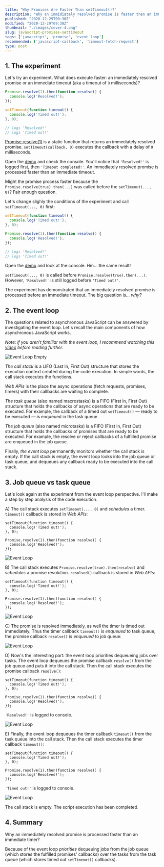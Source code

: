 ```yaml
---
title: "Why Promises Are Faster Than setTimeout()?"
description: "Why an immidiately resolved promise is faster then an immediate timeout?"
published: "2020-12-29T09:30Z"
modified: "2020-12-29T09:30Z"
thumbnail: "./images/cover-4.png"
slug: javascript-promises-settimeout
tags: ['javascript', 'promise', 'event loop']
recommended: ['javascript-callback', 'timeout-fetch-request']
type: post
---
```


## 1. The experiment

Let's try an experiment. What does execute faster: an immediately resolved promise or an immediate timeout (aka a timeout of `0` milliseconds)?  

```javascript
Promise.resolve(1).then(function resolve() {
  console.log('Resolved!');
});

setTimeout(function timeout() {
  console.log('Timed out!');
}, 0);

// logs 'Resolved!'
// logs 'Timed out!'
```

[Promise.resolve(1)](https://developer.mozilla.org/en-US/docs/Web/JavaScript/Reference/Global_Objects/Promise/resolve) is a static function that returns an immediately resolved promise. `setTimeout(callback, 0)` executes the callback with a delay of `0` milliseconds.  

Open the [demo](https://jsitor.com/wJFrt5VCiU) and check the console. You'll notice that `'Resolved!'` is logged first, then `'Timeout completed!'`. An immediately resolved promise is processed faster than an immediate timeout.  

Might the promise process faster because the `Promise.resolve(true).then(...)` was called before the `setTimeout(..., 0)`? Fair enough question.  

Let's change slighly the conditions of the experiment and call `setTimeout(..., 0)` first:

```javascript
setTimeout(function timeout() {
  console.log('Timed out!');
}, 0);

Promise.resolve(1).then(function resolve() {
  console.log('Resolved!');
});

// logs 'Resolved!'
// logs 'Timed out!'
```

Open the [demo](https://jsitor.com/kslO11KZW5) and look at the console. Hm... the same result!

`setTimeout(..., 0)` is called before `Promise.resolve(true).then(...)`. However, `'Resolved!'` is still logged before `'Timed out!'`.  

The experiment has demonstrated that an immediately resolved promise is processed before an immediate timeout. The big question is... *why?* 

## 2. The event loop

The questions related to asynchronous JavaScript can be answered by investigating the event loop. Let's recall the main components of how asynchronous JavaScript works.  

*Note: if you aren't familiar with the event loop, I recommend watching this [video](https://www.youtube.com/watch?v=8aGhZQkoFbQ) before reading further.*  

![Event Loop Empty](./images/Selection_019.png)

*The call stack* is a LIFO (Last In, First Out) structure that stores the execution context created during the code execution. In simple words, the call stack executes the functions.  

*Web APIs* is the place the async operations (fetch requests, promises, timers) with their callbacks are waiting to complete.   

*The task queue* (also named macrostasks) is a FIFO (First In, First Out) structure that holds the callbacks of async operations that are ready to be executed. For example, the callback of a timed out `setTimeout()` &mdash; ready to be executed &mdash; is enqueued in the task queue.  

*The job queue* (also named microtasks) is a FIFO (First In, First Out) structure that holds the callbacks of promises that are ready to be executed. For example, the resolve or reject callbacks of a fulfilled promise are enqueued in the job queue.  

Finally, *the event loop* permanently monitors whether the call stack is empty. If the call stack is empty, the event loop looks into the job queue or task queue, and dequeues any callback ready to be executed into the call stack.  

## 3. Job queue vs task queue

Let's look again at the experiment from the event loop perspective. I'll make a step by step analysis of the code execution.  

A) The call stack executes `setTimeout(..., 0)` and *schedules* a timer. `timeout()` callback is stored in *Web APIs*:

```javascript{0-2}
setTimeout(function timeout() {
  console.log('Timed out!');
}, 0);

Promise.resolve(1).then(function resolve() {
  console.log('Resolved!');
});
```

![Event Loop](./images/Selection_020.png)

B) The call stack executes `Promise.resolve(true).then(resolve)` and *schedules* a promise resolution. `resolved()` callback is stored in *Web APIs*:

```javascript{4-6}
setTimeout(function timeout() {
  console.log('Timed out!');
}, 0);

Promise.resolve(1).then(function resolve() {
  console.log('Resolved!');
});
```

![Event Loop](./images/Selection_021.png)

C) The promise is resolved immediately, as well the timer is timed out immediately. Thus the timer callback `timeout()` is *enqueued* to task queue, the promise callback `resolve()` is *enqueued* to job queue:

![Event Loop](./images/Selection_025.png)

D) Now's the interesting part: the event loop priorities dequeueing jobs over tasks. The event loop dequeues the promise callback `resolve()` from the job queue and puts it into the call stack. Then the call stack executes the promise callback `resolve()`:  

```javascript{5}
setTimeout(function timeout() {
  console.log('Timed out!');
}, 0);

Promise.resolve(1).then(function resolve() {
  console.log('Resolved!');
});
```

`'Resolved!'` is logged to console.

![Event Loop](./images/Selection_026.png)

E) Finally, the event loop dequeues the timer callback `timeout()` from the task queue into the call stack. Then the call stack executes the timer callback `timeout()`:  

```javascript{1}
setTimeout(function timeout() {
  console.log('Timed out!');
}, 0);

Promise.resolve(1).then(function resolve() {
  console.log('Resolved!');
});
```

`'Timed out!'` is logged to console.  

![Event Loop](./images/Selection_027.png)

The call stack is empty. The script execution has been completed.  

## 4. Summary

Why an immediately resolved promise is processed faster than an immediate timer?  

Because of the event loop *priorities* dequeuing jobs from the job queue (which stores the fulfilled promises' callbacks) over the tasks from the task queue (which stores timed out `setTimeout()` callbacks).  